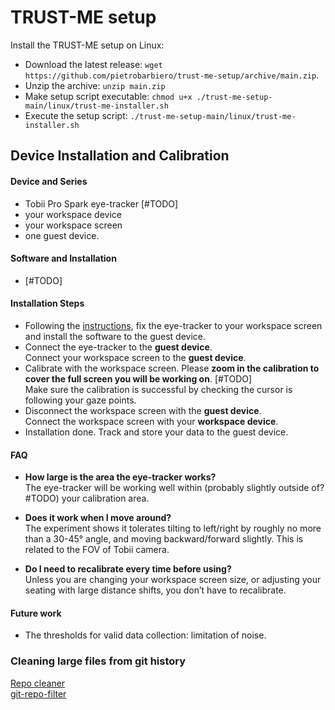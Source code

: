 # TRUST-ME setup

Install the TRUST-ME setup on Linux:

- Download the latest release: `wget https://github.com/pietrobarbiero/trust-me-setup/archive/main.zip`.
- Unzip the archive: `unzip main.zip`
- Make setup script executable: `chmod u+x ./trust-me-setup-main/linux/trust-me-installer.sh`
- Execute the setup script: `./trust-me-setup-main/linux/trust-me-installer.sh`

## Device Installation and Calibration

#### Device and Series
- Tobii Pro Spark eye-tracker [#TODO]
- your workspace device
- your workspace screen
- one guest device.

#### Software and Installation
- [#TODO]

#### Installation Steps
- Following the [instructions](https://www.tobii.com/products/eye-trackers/screen-based/tobii-pro-spark), fix the eye-tracker to your workspace screen and install the software to the guest device.
- Connect the eye-tracker to the **guest device**.     
Connect your workspace screen to the **guest device**.
- Calibrate with the workspace screen. Please **zoom in the calibration to cover the full screen you will be working on**. [#TODO]    
Make sure the calibration is successful by checking the cursor is following your gaze points.
- Disconnect the workspace screen with the **guest device**.     
Connect the workspace screen with your **workspace device**.
- Installation done. Track and store your data to the guest device.

#### FAQ
- **How large is the area the eye-tracker works?**        
The eye-tracker will be working well within (probably slightly outside of? #TODO) your calibration area.

- **Does it work when I move around?**      
The experiment shows it tolerates tilting to left/right by roughly no more than a 30-45° angle, and moving backward/forward slightly. This is related to the FOV of Tobii camera.

- **Do I need to recalibrate every time before using?**       
Unless you are changing your workspace screen size, or adjusting your seating with large distance shifts, you don’t have to recalibrate.

#### Future work
- The thresholds for valid data collection: limitation of noise.

### Cleaning large files from git history
[Repo cleaner](https://rtyley.github.io/bfg-repo-cleaner/) \
[git-repo-filter](https://github.com/newren/git-filter-repo/blob/main/Documentation/converting-from-filter-branch.md#cheat-sheet-conversion-of-examples-from-the-filter-branch-manpage)
